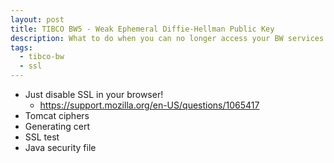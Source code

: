 ```yaml
---
layout: post
title: TIBCO BW5 - Weak Ephemeral Diffie-Hellman Public Key
description: What to do when you can no longer access your BW services in Chrome and Firefox
tags:
  - tibco-bw
  - ssl
---
```


* Just disable SSL in your browser!
  * https://support.mozilla.org/en-US/questions/1065417
* Tomcat ciphers
* Generating cert
* SSL test
* Java security file

